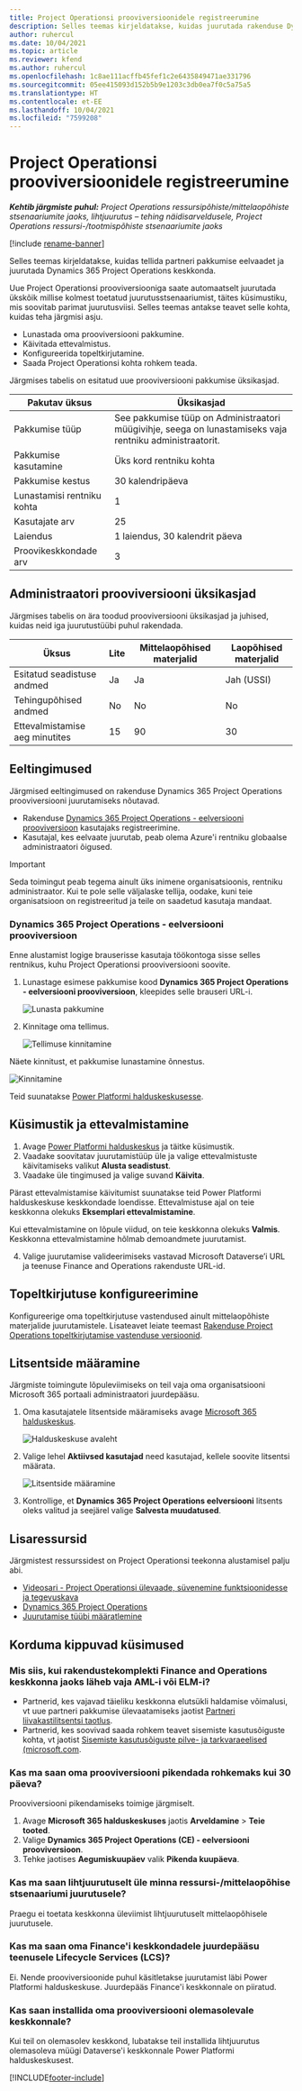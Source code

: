 ```yaml
---
title: Project Operationsi prooviversioonidele registreerumine
description: Selles teemas kirjeldatakse, kuidas juurutada rakenduse Dynamics 365 Project Operations prooviversiooni.
author: ruhercul
ms.date: 10/04/2021
ms.topic: article
ms.reviewer: kfend
ms.author: ruhercul
ms.openlocfilehash: 1c8ae111acffb45fef1c2e6435849471ae331796
ms.sourcegitcommit: 05ee415093d152b5b9e1203c3db0ea7f0c5a75a5
ms.translationtype: HT
ms.contentlocale: et-EE
ms.lasthandoff: 10/04/2021
ms.locfileid: "7599208"
---
```

# <a name="sign-up-for-project-operations-trials"></a>Project Operationsi prooviversioonidele registreerumine 

_**Kehtib järgmiste puhul:** Project Operations ressursipõhiste/mittelaopõhiste stsenaariumite jaoks, lihtjuurutus – tehing näidisarveldusele, Project Operations ressursi-/tootmispõhiste stsenaariumite jaoks_ 

[!include [rename-banner](~/includes/cc-data-platform-banner.md)]

Selles teemas kirjeldatakse, kuidas tellida partneri pakkumise eelvaadet ja juurutada Dynamics 365 Project Operations keskkonda.

Uue Project Operationsi prooviversiooniga saate automaatselt juurutada ükskõik millise kolmest toetatud juurutusstsenaariumist, täites küsimustiku, mis soovitab parimat juurutusviisi. Selles teemas antakse teavet selle kohta, kuidas teha järgmisi asju.

- Lunastada oma prooviversiooni pakkumine.
- Käivitada ettevalmistus.
- Konfigureerida topeltkirjutamine.
- Saada Project Operationsi kohta rohkem teada. 

Järgmises tabelis on esitatud uue prooviversiooni pakkumise üksikasjad.

| **Pakutav üksus**               | **Üksikasjad**                                  |
|------------------------------|----------------------------------------------|
| Pakkumise tüüp                   | See pakkumise tüüp on Administraatori müügivihje, seega on lunastamiseks vaja rentniku administraatorit. |
| Pakkumise kasutamine                    | Üks kord rentniku kohta                          |
| Pakkumise kestus               | 30 kalendripäeva                             |
| Lunastamisi rentniku kohta       | 1                                            |
| Kasutajate arv              | 25                                           |
| Laiendus                    | 1 laiendus, 30 kalendrit päeva               |
| Proovikeskkondade arv | 3                                            |


## <a name="admin-trial-details"></a>Administraatori prooviversiooni üksikasjad
Järgmises tabelis on ära toodud prooviversiooni üksikasjad ja juhised, kuidas neid iga juurutustüübi puhul rakendada.

| **Üksus**                      | **Lite**                                     | **Mittelaopõhised materjalid** | **Laopõhised materjalid** |
|-------------------------------|----------------------------------------------|---------------------------|-----------------------|
| Esitatud seadistuse andmed           | Ja                                          | Ja                       | Jah (USSI)            |
| Tehingupõhised andmed            | No                                           | No                        | No                    |
| Ettevalmistamise aeg minutites  | 15                                           | 90                        | 30                    |
 
## <a name="prerequisites"></a>Eeltingimused
Järgmised eeltingimused on rakenduse Dynamics 365 Project Operations prooviversiooni juurutamiseks nõutavad.

- Rakenduse [Dynamics 365 Project Operations - eelversiooni prooviversioon](https://www.aka.ms/try-po) kasutajaks registreerimine.
- Kasutajal, kes eelvaate juurutab, peab olema Azure'i rentniku globaalse administraatori õigused.

> [!IMPORTANT]
> Seda toimingut peab tegema ainult üks inimene organisatsioonis, rentniku administraator. Kui te pole selle väljalaske tellija, oodake, kuni teie organisatsioon on registreeritud ja teile on saadetud kasutaja mandaat.

### <a name="dynamics-365-project-operations---preview-trial"></a>Dynamics 365 Project Operations - eelversiooni prooviversioon 

Enne alustamist logige brauserisse kasutaja töökontoga sisse selles rentnikus, kuhu Project Operationsi prooviversiooni soovite.

1. Lunastage esimese pakkumise kood **Dynamics 365 Project Operations - eelversiooni prooviversioon**, kleepides selle brauseri URL-i.

    ![Lunasta pakkumine](./media/16RedeemFirstOfferNew.png)

2. Kinnitage oma tellimus.

    ![Tellimuse kinnitamine](./media/17ConfirmOrderNew.png)

  Näete kinnitust, et pakkumise lunastamine õnnestus.

   ![Kinnitamine](./media/18OrderConfirmationNew.png)

  Teid suunatakse [Power Platformi halduskeskusesse](https://admin.powerplatform.microsoft.com/projectoperationstrial).

## <a name="questionnaire-and-provisioning"></a>Küsimustik ja ettevalmistamine

1.  Avage [Power Platformi halduskeskus](https://admin.powerplatform.com/projectoperationstrial) ja täitke küsimustik.  
2.  Vaadake soovitatav juurutamistüüp üle ja valige ettevalmistuste käivitamiseks valikut **Alusta seadistust**.
3.  Vaadake üle tingimused ja valige suvand **Käivita**.

   Pärast ettevalmistamise käivitumist suunatakse teid Power Platformi halduskeskuse keskkondade loendisse. Ettevalmistuse ajal on teie keskkonna olekuks **Eksemplari ettevalmistamine**.
 
  Kui ettevalmistamine on lõpule viidud, on teie keskkonna olekuks **Valmis**. Keskkonna ettevalmistamine hõlmab demoandmete juurutamist.
 
4.  Valige juurutamise valideerimiseks vastavad Microsoft Dataverse’i URL ja teenuse Finance and Operations rakenduste URL-id.

## <a name="configuring-dual-write"></a>Topeltkirjutuse konfigureerimine
Konfigureerige oma topeltkirjutuse vastendused ainult mittelaopõhiste materjalide juurutamistele. Lisateavet leiate teemast [Rakenduse Project Operations topeltkirjutamise vastenduse versioonid](resource-dual-write-maps.md).

## <a name="assign-licenses"></a>Litsentside määramine

Järgmiste toimingute lõpuleviimiseks on teil vaja oma organisatsiooni Microsoft 365 portaali administraatori juurdepääsu.

1. Oma kasutajatele litsentside määramiseks avage [Microsoft 365 halduskeskus](https://portal.office.com/).

   ![Halduskeskuse avaleht](./media/14AdminPortal.png)

2. Valige lehel **Aktiivsed kasutajad** need kasutajad, kellele soovite litsentsi määrata.

   ![Litsentside määramine](./media/15AssignLicenses.png)

3. Kontrollige, et **Dynamics 365 Project Operations eelversiooni** litsents oleks valitud ja seejärel valige **Salvesta muudatused**.

## <a name="additional-resources"></a>Lisaressursid

Järgmistest ressurssidest on Project Operationsi teekonna alustamisel palju abi.

- [Videosari - Project Operationsi ülevaade, süvenemine funktsioonidesse ja tegevuskava](https://youtube.com/playlist?list=PLcakwueIHoT_LJ3Fr1tHnkPk5lioqE6uH)
- [Dynamics 365 Project Operations](/learn/modules/examine-dynamics-365-project-operations/)
- [Juurutamise tüübi määratlemine](determine-deployment-type.md)

## <a name="frequently-asked-questions"></a>Korduma kippuvad küsimused

### <a name="what-if-i-require-alm-or-elm-for-my-finance-and-operations-apps-environment"></a>Mis siis, kui rakendustekomplekti Finance and Operations keskkonna jaoks läheb vaja AML-i või ELM-i?

- Partnerid, kes vajavad täieliku keskkonna elutsükli haldamise võimalusi, vt uue partneri pakkumise ülevaatamiseks jaotist [Partneri liivakastilitsentsi taotlus](https://experience.dynamics.com/requestlicense). 
- Partnerid, kes soovivad saada rohkem teavet sisemiste kasutusõiguste kohta, vt jaotist [Sisemiste kasutusõiguste pilve- ja tarkvaraeelised (microsoft.com](https://partner.microsoft.com/membership/internal-use-software).

### <a name="can-i-extend-my-trial-beyond-30-days"></a>Kas ma saan oma prooviversiooni pikendada rohkemaks kui 30 päeva?
Prooviversiooni pikendamiseks toimige järgmiselt.

1. Avage **Microsoft 365 halduskeskuses** jaotis **Arveldamine** > **Teie tooted**.
2. Valige **Dynamics 365 Project Operations (CE) - eelversiooni prooviversioon**.
3. Tehke jaotises **Aegumiskuupäev** valik **Pikenda kuupäeva**.

### <a name="can-i-upgrade-from-the-lite-deployment-to-the-resourcenon-stocked-based-scenario-deployment"></a>Kas ma saan lihtjuurutuselt üle minna ressursi-/mittelaopõhise stsenaariumi juurutusele?
Praegu ei toetata keskkonna üleviimist lihtjuurutuselt mittelaopõhisele juurutusele.

### <a name="can-i-access-lifecycle-services-lcs-for-my-finance-environments"></a>Kas ma saan oma Finance'i keskkondadele juurdepääsu teenusele Lifecycle Services (LCS)?  
Ei. Nende prooviversioonide puhul käsitletakse juurutamist läbi Power Platformi halduskeskuse. Juurdepääs Finance'i keskkonnale on piiratud.

### <a name="can-i-install-my-trial-on-an-existing-environment"></a>Kas saan installida oma prooviversiooni olemasolevale keskkonnale?
Kui teil on olemasolev keskkond, lubatakse teil installida lihtjuurutus olemasoleva müügi Dataverse'i keskkonnale Power Platformi halduskeskusest.

[!INCLUDE[footer-include](../includes/footer-banner.md)]
